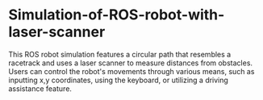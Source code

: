 # Simulation-of-ROS-robot-with-laser-scanner
This ROS robot simulation features a circular path that resembles a racetrack and uses a laser scanner to measure distances from obstacles. Users can control the robot's movements through various means, such as inputting x,y coordinates, using the keyboard, or utilizing a driving assistance feature.
